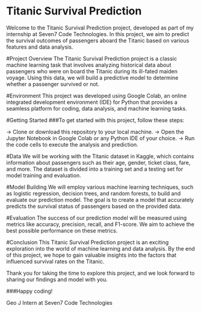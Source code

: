 <h1> Titanic Survival Prediction </h1>
Welcome to the Titanic Survival Prediction project, developed as part of my internship at Seven7 Code Technologies.
In this project, we aim to predict the survival outcomes of passengers aboard the Titanic based on various features and data analysis.

#Project Overview
The Titanic Survival Prediction project is a classic machine learning task that involves analyzing historical data about passengers who were on board the Titanic during its ill-fated maiden voyage. 
Using this data, we will build a predictive model to determine whether a passenger survived or not.

#Environment
This project was developed using Google Colab, an online integrated development environment (IDE) for Python that provides a seamless platform for coding, data analysis, and machine learning tasks.

#Getting Started
###To get started with this project, follow these steps:

-> Clone or download this repository to your local machine.
-> Open the Jupyter Notebook in Google Colab or any Python IDE of your choice.
-> Run the code cells to execute the analysis and prediction.

#Data
We will be working with the Titanic dataset in Kaggle, which contains information about passengers such as their age, gender, ticket class, fare, and more.
The dataset is divided into a training set and a testing set for model training and evaluation.

#Model Building
We will employ various machine learning techniques, such as logistic regression, decision trees, and random forests, to build and evaluate our prediction model.
The goal is to create a model that accurately predicts the survival status of passengers based on the provided data.

#Evaluation
The success of our prediction model will be measured using metrics like accuracy, precision, recall, and F1-score.
We aim to achieve the best possible performance on these metrics.

#Conclusion
This Titanic Survival Prediction project is an exciting exploration into the world of machine learning and data analysis.
By the end of this project, we hope to gain valuable insights into the factors that influenced survival rates on the Titanic.

Thank you for taking the time to explore this project, and we look forward to sharing our findings and model with you.

###Happy coding!

Geo J
Intern at Seven7 Code Technologies
